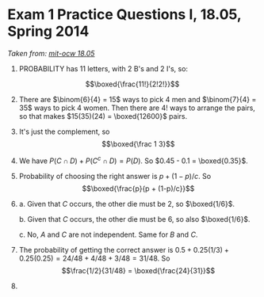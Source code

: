 # Exam 1 Practice Questions I, 18.05, Spring 2014

*Taken from: [mit-ocw 18.05](https://ocw.mit.edu/courses/mathematics/18-05-introduction-to-probability-and-statistics-spring-2014/exams/MIT18_05S14_Prac_Exam1a.pdf)*

1. PROBABILITY has 11 letters, with 2 B's and 2 I's, so: 

$$\boxed{\frac{11!}{2!2!}}$$

2. There are $\binom{6}{4} = 15$ ways to pick 4 men and $\binom{7}{4} = 35$ ways to pick 4 women. Then there are $4!$ ways to arrange the pairs, so that makes $15(35)(24) = \boxed{12600}$ pairs.

3. It's just the complement, so $$\boxed{\frac 1 3}$$

4. We have $P(C \cap D) + P(C^c \cap D) = P(D)$. So $0.45 - 0.1 = \boxed{0.35}$.

5. Probability of choosing the right answer is $p + (1- p) / c$. So $$\boxed{\frac{p}{p + (1-p)/c}}$$

6.
    a. Given that $C$ occurs, the other die must be 2, so $\boxed{1/6}$.

    b. Given that $C$ occurs, the other die must be 6, so also $\boxed{1/6}$.

    c. No, $A$ and $C$ are not independent. Same for $B$ and $C$.

7. The probability of getting the correct answer is $0.5 + 0.25(1/3) + 0.25(0.25) = 24/48 + 4/48 + 3/48 = 31/48$. So $$\frac{1/2}{31/48} = \boxed{\frac{24}{31}}$$

8. 

